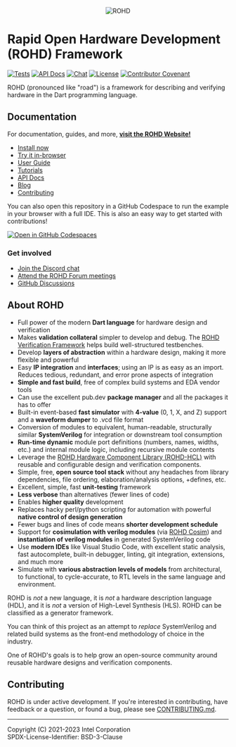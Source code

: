 <p align="center">
  <img alt="ROHD" src="https://intel.github.io/rohd-website/assets/images/rohd_logo_w_white_background.svg">
</p>

# Rapid Open Hardware Development (ROHD) Framework

[![Tests](https://github.com/intel/rohd/actions/workflows/general.yml/badge.svg?event=push)](https://github.com/intel/rohd/actions/workflows/general.yml)
[![API Docs](https://img.shields.io/badge/API%20Docs-generated-success)](https://intel.github.io/rohd/rohd/rohd-library.html)
[![Chat](https://img.shields.io/discord/1001179329411166267?label=Chat)](https://discord.gg/jubxF84yGw)
[![License](https://img.shields.io/badge/License-BSD--3-blue)](https://github.com/intel/rohd/blob/main/LICENSE)
[![Contributor Covenant](https://img.shields.io/badge/Contributor%20Covenant-2.1-4baaaa.svg)](https://github.com/intel/rohd/blob/main/CODE_OF_CONDUCT.md)

ROHD (pronounced like "road") is a framework for describing and verifying hardware in the Dart programming language.

## Documentation

For documentation, guides, and more, [**visit the ROHD Website!**](https://intel.github.io/rohd-website/)

- [Install now](https://intel.github.io/rohd-website/get-started/overview/)
- [Try it in-browser](https://dartpad.dev/?id=375e800a9d0bd402c9bfa5ebe2210c40)
- [User Guide](https://intel.github.io/rohd-website/docs/sample-example/)
- [Tutorials](https://github.com/intel/rohd/tree/main/doc/tutorials)
- [API Docs](https://intel.github.io/rohd/rohd/rohd-library.html)
- [Blog](https://intel.github.io/rohd-website/blog/)
- [Contributing](https://github.com/intel/rohd/blob/main/CONTRIBUTING.md)

You can also open this repository in a GitHub Codespace to run the example in your browser with a full IDE.  This is also an easy way to get started with contributions!

  [![Open in GitHub Codespaces](https://github.com/codespaces/badge.svg)](https://github.com/codespaces/new?hide_repo_select=true&ref=main&repo=409325108)

### Get involved

- [Join the Discord chat](https://discord.gg/jubxF84yGw)
- [Attend the ROHD Forum meetings](https://intel.github.io/rohd-website/forum/rohd-forum/)
- [GitHub Discussions](https://github.com/intel/rohd/discussions)

## About ROHD

- Full power of the modern **Dart language** for hardware design and verification
- Makes **validation collateral** simpler to develop and debug.  The [ROHD Verification Framework](https://github.com/intel/rohd-vf) helps build well-structured testbenches.
- Develop **layers of abstraction** within a hardware design, making it more flexible and powerful
- Easy **IP integration** and **interfaces**; using an IP is as easy as an import.  Reduces tedious, redundant, and error prone aspects of integration
- **Simple and fast build**, free of complex build systems and EDA vendor tools
- Can use the excellent pub.dev **package manager** and all the packages it has to offer
- Built-in event-based **fast simulator** with **4-value** (0, 1, X, and Z) support and a **waveform dumper** to .vcd file format
- Conversion of modules to equivalent, human-readable, structurally similar **SystemVerilog** for integration or downstream tool consumption
- **Run-time dynamic** module port definitions (numbers, names, widths, etc.) and internal module logic, including recursive module contents
- Leverage the [ROHD Hardware Component Library (ROHD-HCL)](https://github.com/intel/rohd-hcl) with reusable and configurable design and verification components.
- Simple, free, **open source tool stack** without any headaches from library dependencies, file ordering, elaboration/analysis options, +defines, etc.
- Excellent, simple, fast **unit-testing** framework
- **Less verbose** than alternatives (fewer lines of code)
- Enables **higher quality** development
- Replaces hacky perl/python scripting for automation with powerful **native control of design generation**
- Fewer bugs and lines of code means **shorter development schedule**
- Support for **cosimulation with verilog modules** (via [ROHD Cosim](https://github.com/intel/rohd-cosim)) and **instantiation of verilog modules** in generated SystemVerilog code
- Use **modern IDEs** like Visual Studio Code, with excellent static analysis, fast autocomplete, built-in debugger, linting, git integration, extensions, and much more
- Simulate with **various abstraction levels of models** from architectural, to functional, to cycle-accurate, to RTL levels in the same language and environment.

ROHD is *not* a new language, it is *not* a hardware description language (HDL), and it is *not* a version of High-Level Synthesis (HLS).  ROHD can be classified as a generator framework.

You can think of this project as an attempt to *replace* SystemVerilog and related build systems as the front-end methodology of choice in the industry.

One of ROHD's goals is to help grow an open-source community around reusable hardware designs and verification components.

## Contributing

ROHD is under active development.  If you're interested in contributing, have feedback or a question, or found a bug, please see [CONTRIBUTING.md](https://github.com/intel/rohd/blob/main/CONTRIBUTING.md).

----------------

Copyright (C) 2021-2023 Intel Corporation  
SPDX-License-Identifier: BSD-3-Clause
